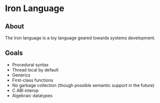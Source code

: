 # Iron Language #

## About ##

The Iron language is a toy language geared towards systems development.

## Goals ##

- Procedural syntax
- Thread local by default
- Generics
- First-class functions
- No garbage collection (though possible semantic support in the future)
- C ABI interop
- Algebraic datatypes

